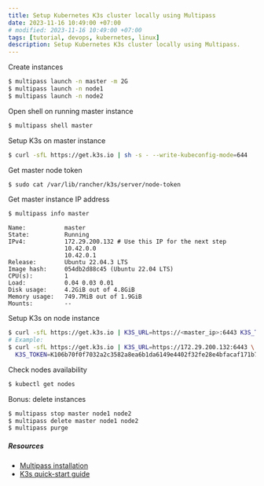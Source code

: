 ```yaml
---
title: Setup Kubernetes K3s cluster locally using Multipass
date: 2023-11-16 10:49:00 +07:00
# modified: 2023-11-16 10:49:00 +07:00
tags: [tutorial, devops, kubernetes, linux]
description: Setup Kubernetes K3s cluster locally using Multipass.
---
```


Create instances
```bash
$ multipass launch -n master -m 2G
$ multipass launch -n node1
$ multipass launch -n node2
```

Open shell on running master instance
```bash
$ multipass shell master
```

Setup K3s on master instance
```bash
$ curl -sfL https://get.k3s.io | sh -s - --write-kubeconfig-mode=644
```

Get master node token
```bash
$ sudo cat /var/lib/rancher/k3s/server/node-token
```

Get master instance IP address
```bash
$ multipass info master
```

```
Name:           master
State:          Running
IPv4:           172.29.200.132 # Use this IP for the next step
                10.42.0.0
                10.42.0.1
Release:        Ubuntu 22.04.3 LTS
Image hash:     054db2d88c45 (Ubuntu 22.04 LTS)
CPU(s):         1
Load:           0.04 0.03 0.01
Disk usage:     4.2GiB out of 4.8GiB
Memory usage:   749.7MiB out of 1.9GiB
Mounts:         --
```

Setup K3s on node instance
```bash
$ curl -sfL https://get.k3s.io | K3S_URL=https://<master_ip>:6443 K3S_TOKEN=<node_token> sh -
# Example:
$ curl -sfL https://get.k3s.io | K3S_URL=https://172.29.200.132:6443 \
  K3S_TOKEN=K106b70f0f7032a2c3582a8ea6b1da6149e4402f32fe28e4bfacaf171b747792b81::server:a91678eecb164d40cb5e0d51c9b22be7 sh -
```

Check nodes availability
```bash
$ kubectl get nodes
```

Bonus: delete instances
```bash
$ multipass stop master node1 node2
$ multipass delete master node1 node2
$ multipass purge
```

##### Resources

- [Multipass installation](https://multipass.run/install)
- [K3s quick-start guide](https://docs.k3s.io/quick-start)
